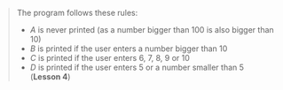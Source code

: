 > The program follows these rules:
> * _A_ is never printed (as a number bigger than 100 is also bigger than 10)
> * _B_ is printed if the user enters a number bigger than 10
> * _C_ is printed if the user enters 6, 7, 8, 9 or 10
> * _D_ is printed if the user enters 5 or a number smaller than 5
> (**Lesson 4**)